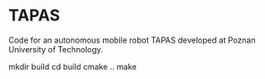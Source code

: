 # TAPAS
Code for an autonomous mobile robot TAPAS developed at Poznan University of Technology.

mkdir build
cd build
cmake ..
make
